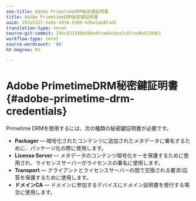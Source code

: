 ```yaml
---
seo-title: Adobe PrimetimeDRM秘密鍵証明書
title: Adobe PrimetimeDRM秘密鍵証明書
uuid: 593a5157-5a8e-4916-9308-626e1ab8fad5
translation-type: tm+mt
source-git-commit: 29bc8323460d9be0fce66cbea7c6fce46df20d61
workflow-type: tm+mt
source-wordcount: '86'
ht-degree: 0%

---
```



# Adobe PrimetimeDRM秘密鍵証明書{#adobe-primetime-drm-credentials}

Primetime DRMを使用するには、次の種類の秘密鍵証明書が必要です。

* **Packager**  — 暗号化されたコンテンツに追加されたメタデータに署名するために、パッケージ化の際に使用します。
* **License Server**  — メタデータのコンテンツ暗号化キーを保護するために使用され、ライセンスサーバーがライセンスの署名に使用します。
* **Transport**  — クライアントとライセンスサーバーの間で交換される要求/応答を保護するために使用します。
* **ドメインCA**  — ドメインに参加するデバイスにドメイン証明書を発行する場合に使用します。

